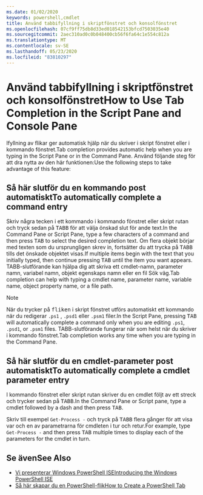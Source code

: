 ```yaml
---
ms.date: 01/02/2020
keywords: powershell,cmdlet
title: Använd tabbifyllning i skriptfönstret och konsolfönstret
ms.openlocfilehash: 07cf9ff75db8d33ed018542153bfcd7503035e40
ms.sourcegitcommit: 2aec310ad0c0b048400cb56f6fa64c1e554c812a
ms.translationtype: MT
ms.contentlocale: sv-SE
ms.lasthandoff: 05/23/2020
ms.locfileid: "83810297"
---
```

# <a name="how-to-use-tab-completion-in-the-script-pane-and-console-pane"></a><span data-ttu-id="616f1-103">Använd tabbifyllning i skriptfönstret och konsolfönstret</span><span class="sxs-lookup"><span data-stu-id="616f1-103">How to Use Tab Completion in the Script Pane and Console Pane</span></span>

<span data-ttu-id="616f1-104">Ifyllning av flikar ger automatisk hjälp när du skriver i skript fönstret eller i kommando fönstret.</span><span class="sxs-lookup"><span data-stu-id="616f1-104">Tab completion provides automatic help when you are typing in the Script Pane or in the Command Pane.</span></span> <span data-ttu-id="616f1-105">Använd följande steg för att dra nytta av den här funktionen:</span><span class="sxs-lookup"><span data-stu-id="616f1-105">Use the following steps to take advantage of this feature:</span></span>

## <a name="to-automatically-complete-a-command-entry"></a><span data-ttu-id="616f1-106">Så här slutför du en kommando post automatiskt</span><span class="sxs-lookup"><span data-stu-id="616f1-106">To automatically complete a command entry</span></span>

<span data-ttu-id="616f1-107">Skriv några tecken i ett kommando i kommando fönstret eller skript rutan och tryck sedan på <kbd>TABB</kbd> för att välja önskad slut för ande text.</span><span class="sxs-lookup"><span data-stu-id="616f1-107">In the Command Pane or Script Pane, type a few characters of a command and then press <kbd>TAB</kbd> to select the desired completion text.</span></span> <span data-ttu-id="616f1-108">Om flera objekt börjar med texten som du ursprungligen skrev in, fortsätter du att trycka på <kbd>TABB</kbd> tills det önskade objektet visas.</span><span class="sxs-lookup"><span data-stu-id="616f1-108">If multiple items begin with the text that you initially typed, then continue pressing <kbd>TAB</kbd> until the item you want appears.</span></span> <span data-ttu-id="616f1-109">TABB-slutförande kan hjälpa dig att skriva ett cmdlet-namn, parameter namn, variabel namn, objekt egenskaps namn eller en fil Sök väg.</span><span class="sxs-lookup"><span data-stu-id="616f1-109">Tab completion can help with typing a cmdlet name, parameter name, variable name, object property name, or a file path.</span></span>

> [!NOTE]
> <span data-ttu-id="616f1-110">När du trycker på <kbd>fliken</kbd> i skript fönstret utförs automatiskt ett kommando när du redigerar `.ps1` , `.psd1` eller `.psm1` filer.</span><span class="sxs-lookup"><span data-stu-id="616f1-110">In the Script Pane, pressing <kbd>TAB</kbd> will automatically complete a command only when you are editing `.ps1`, `.psd1`, or `.psm1` files.</span></span> <span data-ttu-id="616f1-111">TABB-slutförande fungerar när som helst när du skriver i kommando fönstret.</span><span class="sxs-lookup"><span data-stu-id="616f1-111">Tab completion works any time when you are typing in the Command Pane.</span></span>

## <a name="to-automatically-complete-a-cmdlet-parameter-entry"></a><span data-ttu-id="616f1-112">Så här slutför du en cmdlet-parameter post automatiskt</span><span class="sxs-lookup"><span data-stu-id="616f1-112">To automatically complete a cmdlet parameter entry</span></span>

<span data-ttu-id="616f1-113">I kommando fönstret eller skript rutan skriver du en cmdlet följt av ett streck och trycker sedan på <kbd>TABB</kbd>.</span><span class="sxs-lookup"><span data-stu-id="616f1-113">In the Command Pane or Script pane, type a cmdlet followed by a dash and then press <kbd>TAB</kbd>.</span></span>

<span data-ttu-id="616f1-114">Skriv till exempel `Get-Process -` och tryck på <kbd>TABB</kbd> flera gånger för att visa var och en av parametrarna för cmdleten i tur och retur.</span><span class="sxs-lookup"><span data-stu-id="616f1-114">For example, type `Get-Process -` and then press <kbd>TAB</kbd> multiple times to display each of the parameters for the cmdlet in turn.</span></span>

## <a name="see-also"></a><span data-ttu-id="616f1-115">Se även</span><span class="sxs-lookup"><span data-stu-id="616f1-115">See Also</span></span>

- [<span data-ttu-id="616f1-116">Vi presenterar Windows PowerShell ISE</span><span class="sxs-lookup"><span data-stu-id="616f1-116">Introducing the Windows PowerShell ISE</span></span>](Introducing-the-Windows-PowerShell-ISE.md)
- [<span data-ttu-id="616f1-117">Så här skapar du en PowerShell-flik</span><span class="sxs-lookup"><span data-stu-id="616f1-117">How to Create a PowerShell Tab</span></span>](How-to-Create-a-PowerShell-Tab-in-Windows-PowerShell-ISE.md)
